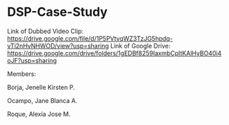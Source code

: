 # DSP-Case-Study
Link of Dubbed Video Clip: https://drive.google.com/file/d/1P5PVtvqWZ3TzJG5hpdq-vTi2nHvNHWOD/view?usp=sharing 
Link of Google Drive: https://drive.google.com/drive/folders/1gEDBf8259IaxmbCpItKAlHyBO40i4oJF?usp=sharing 


Members: 

Borja, Jenelle Kirsten P. 

Ocampo, Jane Blanca A.

Roque, Alexia Jose M. 
